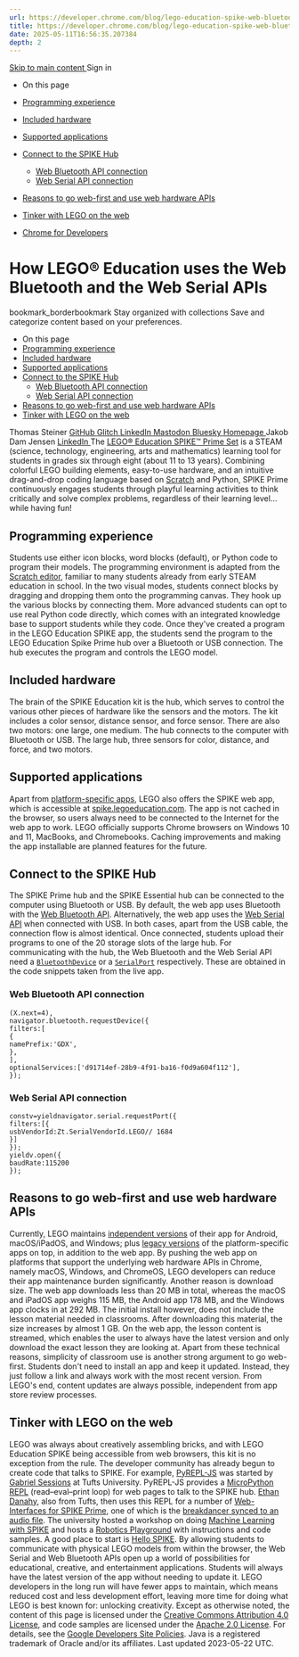 ```yaml
---
url: https://developer.chrome.com/blog/lego-education-spike-web-bluetooth-web-serial?hl=en
title: https://developer.chrome.com/blog/lego-education-spike-web-bluetooth-web-serial?hl=en
date: 2025-05-11T16:56:35.207384
depth: 2
---
```


[ Skip to main content ](https://developer.chrome.com/blog/lego-education-spike-web-bluetooth-web-serial?hl=en#main-content)
Sign in


  * On this page
  * [Programming experience](https://developer.chrome.com/blog/lego-education-spike-web-bluetooth-web-serial?hl=en#programming_experience)
  * [Included hardware](https://developer.chrome.com/blog/lego-education-spike-web-bluetooth-web-serial?hl=en#included_hardware)
  * [Supported applications](https://developer.chrome.com/blog/lego-education-spike-web-bluetooth-web-serial?hl=en#supported_applications)
  * [Connect to the SPIKE Hub](https://developer.chrome.com/blog/lego-education-spike-web-bluetooth-web-serial?hl=en#connect_to_the_spike_hub)
    * [Web Bluetooth API connection](https://developer.chrome.com/blog/lego-education-spike-web-bluetooth-web-serial?hl=en#web_bluetooth_api_connection)
    * [Web Serial API connection](https://developer.chrome.com/blog/lego-education-spike-web-bluetooth-web-serial?hl=en#web_serial_api_connection)
  * [Reasons to go web-first and use web hardware APIs](https://developer.chrome.com/blog/lego-education-spike-web-bluetooth-web-serial?hl=en#reasons_to_go_web-first_and_use_web_hardware_apis)
  * [Tinker with LEGO on the web](https://developer.chrome.com/blog/lego-education-spike-web-bluetooth-web-serial?hl=en#tinker_with_lego_on_the_web)


  * [ Chrome for Developers ](https://developer.chrome.com/)


#  How LEGO® Education uses the Web Bluetooth and the Web Serial APIs 
bookmark_borderbookmark Stay organized with collections  Save and categorize content based on your preferences. 
  * On this page
  * [Programming experience](https://developer.chrome.com/blog/lego-education-spike-web-bluetooth-web-serial?hl=en#programming_experience)
  * [Included hardware](https://developer.chrome.com/blog/lego-education-spike-web-bluetooth-web-serial?hl=en#included_hardware)
  * [Supported applications](https://developer.chrome.com/blog/lego-education-spike-web-bluetooth-web-serial?hl=en#supported_applications)
  * [Connect to the SPIKE Hub](https://developer.chrome.com/blog/lego-education-spike-web-bluetooth-web-serial?hl=en#connect_to_the_spike_hub)
    * [Web Bluetooth API connection](https://developer.chrome.com/blog/lego-education-spike-web-bluetooth-web-serial?hl=en#web_bluetooth_api_connection)
    * [Web Serial API connection](https://developer.chrome.com/blog/lego-education-spike-web-bluetooth-web-serial?hl=en#web_serial_api_connection)
  * [Reasons to go web-first and use web hardware APIs](https://developer.chrome.com/blog/lego-education-spike-web-bluetooth-web-serial?hl=en#reasons_to_go_web-first_and_use_web_hardware_apis)
  * [Tinker with LEGO on the web](https://developer.chrome.com/blog/lego-education-spike-web-bluetooth-web-serial?hl=en#tinker_with_lego_on_the_web)


Thomas Steiner 
[ GitHub ](https://github.com/tomayac) [ Glitch ](https://glitch.com/@tomayac) [ LinkedIn ](https://www.linkedin.com/in/thomassteinerlinkedin) [ Mastodon ](https://toot.cafe/@tomayac) [ Bluesky ](https://bsky.app/profile/tomayac.com) [ Homepage ](https://blog.tomayac.com/)
Jakob Dam Jensen 
[ LinkedIn ](https://www.linkedin.com/in/jakobdamjensen)
The [LEGO® Education SPIKE™ Prime Set](https://education.lego.com/products/lego-education-spike-prime-set/45678#spike%E2%84%A2-prime) is a STEAM (science, technology, engineering, arts and mathematics) learning tool for students in grades six through eight (about 11 to 13 years).
Combining colorful LEGO building elements, easy-to-use hardware, and an intuitive drag-and-drop coding language based on [Scratch](https://scratch.mit.edu/) and Python, SPIKE Prime continuously engages students through playful learning activities to think critically and solve complex problems, regardless of their learning level… while having fun!
## Programming experience
Students use either icon blocks, word blocks (default), or Python code to program their models. The programming environment is adapted from the [Scratch editor](https://scratch.mit.edu/projects/editor/?tutorial=getStarted), familiar to many students already from early STEAM education in school.
In the two visual modes, students connect blocks by dragging and dropping them onto the programming canvas. They hook up the various blocks by connecting them.
More advanced students can opt to use real Python code directly, which comes with an integrated knowledge base to support students while they code.
Once they've created a program in the LEGO Education SPIKE app, the students send the program to the LEGO Education Spike Prime hub over a Bluetooth or USB connection. The hub executes the program and controls the LEGO model.
## Included hardware
The brain of the SPIKE Education kit is the hub, which serves to control the various other pieces of hardware like the sensors and the motors. The kit includes a color sensor, distance sensor, and force sensor. There are also two motors: one large, one medium. The hub connects to the computer with Bluetooth or USB.
The large hub, three sensors for color, distance, and force, and two motors.
## Supported applications
Apart from [platform-specific apps](https://education.lego.com/teacher-resources/lego-education-spike-prime/support-technical-info/lego-education-spike-prime-support-technical-info-get-the-lego-education-spiketm-app), LEGO also offers the SPIKE web app, which is accessible at [spike.legoeducation.com](https://spike.legoeducation.com). The app is not cached in the browser, so users always need to be connected to the Internet for the web app to work.
LEGO officially supports Chrome browsers on Windows 10 and 11, MacBooks, and Chromebooks. Caching improvements and making the app installable are planned features for the future.
## Connect to the SPIKE Hub
The SPIKE Prime hub and the SPIKE Essential hub can be connected to the computer using Bluetooth or USB. By default, the web app uses Bluetooth with the [Web Bluetooth API](https://developer.chrome.com/docs/capabilities/bluetooth).
Alternatively, the web app uses the [Web Serial API](https://developer.chrome.com/docs/capabilities/serial) when connected with USB. In both cases, apart from the USB cable, the connection flow is almost identical.
Once connected, students upload their programs to one of the 20 storage slots of the large hub.
For communicating with the hub, the Web Bluetooth and the Web Serial API need a [`BluetoothDevice`](https://developer.mozilla.org/docs/Web/API/BluetoothDevice) or a [`SerialPort`](https://developer.mozilla.org/docs/Web/API/SerialPort) respectively. These are obtained in the code snippets taken from the live app.
### Web Bluetooth API connection
```
(X.next=4),
navigator.bluetooth.requestDevice({
filters:[
{
namePrefix:'GDX',
},
],
optionalServices:['d91714ef-28b9-4f91-ba16-f0d9a604f112'],
});

```

### Web Serial API connection
```
constv=yieldnavigator.serial.requestPort({
filters:[{
usbVendorId:Zt.SerialVendorId.LEGO// 1684
}]
});
yieldv.open({
baudRate:115200
});

```

## Reasons to go web-first and use web hardware APIs
Currently, LEGO maintains [independent versions](https://education.lego.com/downloads/spike-app/software) of their app for Android, macOS/iPadOS, and Windows; plus [legacy versions](https://education.lego.com/downloads/spike-legacy-app/software) of the platform-specific apps on top, in addition to the web app. By pushing the web app on platforms that support the underlying web hardware APIs in Chrome, namely macOS, Windows, and ChromeOS, LEGO developers can reduce their app maintenance burden significantly.
Another reason is download size. The web app downloads less than 20 MB in total, whereas the macOS and iPadOS app weighs 115 MB, the Android app 178 MB, and the Windows app clocks in at 292 MB. The initial install however, does not include the lesson material needed in classrooms. After downloading this material, the size increases by almost 1 GB. On the web app, the lesson content is streamed, which enables the user to always have the latest version and only download the exact lesson they are looking at.
Apart from these technical reasons, simplicity of classroom use is another strong argument to go web-first. Students don't need to install an app and keep it updated. Instead, they just follow a link and always work with the most recent version. From LEGO's end, content updates are always possible, independent from app store review processes.
## Tinker with LEGO on the web
LEGO was always about creatively assembling bricks, and with LEGO Education SPIKE being accessible from web browsers, this kit is no exception from the rule.
The developer community has already begun to create code that talks to SPIKE. For example, [PyREPL-JS](https://github.com/tuftsceeo/PyREPLforSPIKE) was started by [Gabriel Sessions](https://github.com/gabrielsessions) at Tufts University. PyREPL-JS provides a [MicroPython REPL](https://pyrepl.web.app/) (read–eval–print loop) for web pages to talk to the SPIKE hub. [Ethan Danahy](https://github.com/edanahy), also from Tufts, then uses this REPL for a number of [Web-Interfaces for SPIKE Prime](https://edanahy.github.io/WebSPIKE/), one of which is the [breakdancer synced to an audio file](https://education.lego.com/lessons/prime-life-hacks/break-dance#coding-tips).
The university hosted a workshop on doing [Machine Learning with SPIKE](https://edanahy.github.io/MLwithSPIKEworkshop/) and hosts a [Robotics Playground](https://www.ceeoinnovations.org/RoboticsPlayground/) with instructions and code samples. A good place to start is [Hello SPIKE](https://edanahy.github.io/HelloSPIKE/).
By allowing students to communicate with physical LEGO models from within the browser, the Web Serial and Web Bluetooth APIs open up a world of possibilities for educational, creative, and entertainment applications. Students will always have the latest version of the app without needing to update it.
LEGO developers in the long run will have fewer apps to maintain, which means reduced cost and less development effort, leaving more time for doing what LEGO is best known for: unlocking creativity.
Except as otherwise noted, the content of this page is licensed under the [Creative Commons Attribution 4.0 License](https://creativecommons.org/licenses/by/4.0/), and code samples are licensed under the [Apache 2.0 License](https://www.apache.org/licenses/LICENSE-2.0). For details, see the [Google Developers Site Policies](https://developers.google.com/site-policies). Java is a registered trademark of Oracle and/or its affiliates.
Last updated 2023-05-22 UTC.

